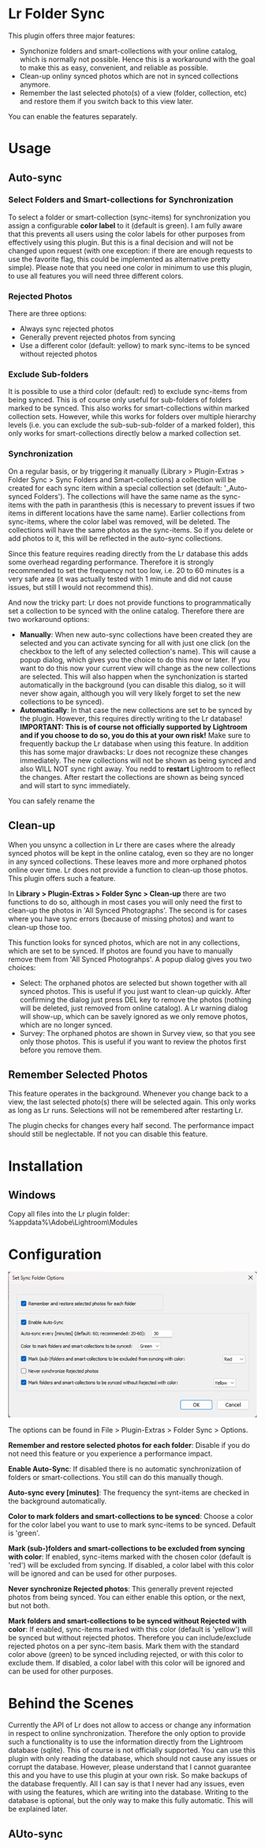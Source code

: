 # Lr Folder Sync
This plugin offers three major features:
* Synchonize folders and smart-collections with your online catalog, which is normally not possible. Hence this is a workaround with the goal to make this as easy, convenient, and reliable as possible.
* Clean-up onliny synced photos which are not in synced collections anymore.
* Remember the last selected photo(s) of a view (folder, collection, etc) and restore them if you switch back to this view later.

You can enable the features separately.

# Usage
## Auto-sync
### Select Folders and Smart-collections for Synchronization
To select a folder or smart-collection (sync-items) for synchronization you assign a configurable **color label** to it (default is green). I am fully aware that this prevents all users using the color labels for other purposes from effectively using this plugin. But this is a final decision and will not be changed upon request (with one exception: if there are enough requests to use the favorite flag, this could be implemented as alternative pretty simple). Please note that you need one color in minimum to use this plugin, to use all features you will need three different colors.

### Rejected Photos
There are three options:
* Always sync rejected photos
* Generally prevent rejected photos from syncing
* Use a different color (default: yellow) to mark sync-items to be synced without rejected photos

### Exclude Sub-folders
It is possible to use a third color (default: red) to exclude sync-items from being synced. This is of course only useful for sub-folders of folders marked to be synced. This also works for smart-collections within marked collection sets. However, while this works for folders over multiple hierarchy levels (i.e. you can exclude the sub-sub-sub-folder of a marked folder), this only works for smart-collections directly below a marked collection set.

### Synchronization
On a regular basis, or by triggering it manually (Library > Plugin-Extras > Folder Sync > Sync Folders and Smart-collections) a collection will be created for each sync item within a special collection set (default: '_Auto-synced Folders'). The collections will have the same name as the sync-items with the path in paranthesis (this is necessary to prevent issues if two items in different locations have the same name). Earlier collections from sync-items, where the color label was removed, will be deleted. The collections will have the same photos as the sync-items. So if you delete or add photos to it, this will be reflected in the auto-sync collections.

Since this feature requires reading directly from the Lr database this adds some overhead regarding performance. Therefore it is strongly recommended to set the frequency not too low, i.e. 20 to 60 minutes is a very safe area (it was actually tested with 1 minute and did not cause issues, but still I would not recommend this).

And now the tricky part: Lr does not provide functions to programmatically set a collection to be synced with the online catalog. Therefore there are two workaround options:
* **Manually**: When new auto-sync collections have been created they are selected and you can activate syncing for all with just one click (on the checkbox to the left of any selected collection's name). This will cause a popup dialog, which gives you the choice to do this now or later. If you want to do this now your current view will change as the new collections are selected. This will also happen when the synchonization is started automatically in the background (you can disable this dialog, so it will never show again, although you will very likely forget to set the new collections to be synced).
* **Automatically**: In that case the new collections are set to be synced by the plugin. However, this requires directly writing to the Lr database! **IMPORTANT: This is of course not officially supported by Lightroom and if you choose to do so, you do this at your own risk!** Make sure to frequently backup the Lr database when using this feature. In addition this has some major drawbacks: Lr does not recognize these changes immediately. The new collections will not be shown as being synced and also WILL NOT sync right away. You nedd to **restart** Lightroom to reflect the changes. After restart the collections are shown as being synced and will start to sync immediately.

You can safely rename the 

## Clean-up
When you unsync a collection in Lr there are cases where the already synced photos will be kept in the online catalog, even so they are no longer in any synced collections. These leaves more and more orphaned photos online over time. Lr does not provide a function to clean-up those photos. This plugin offers such a feature.

In **Library > Plugin-Extras > Folder Sync > Clean-up** there are two functions to do so, although in most cases you will only need the first to clean-up the photos in 'All Synced Photographs'. The second is for cases where you have sync errors (because of missing photos) and want to clean-up those too.

This function looks for synced photos, which are not in any collections, which are set to be synced. If photos are found you have to manually remove them from 'All Synced Photograhps'. A popup dialog gives you two choices:
* Select: The orphaned photos are selected but shown together with all synced photos. This is useful if you just want to clean-up quickly. After confirming the dialog just press DEL key to remove the photos (nothing will be deleted, just removed from online catalog). A Lr warning dialog will show-up, which can be savely ignored as we only remove photos, which are no longer synced.
* Survey: The orphaned photos are shown in Survey view, so that you see only those photos. This is useful if you want to review the photos first before you remove them.

## Remember Selected Photos
This feature operates in the background. Whenever you change back to a view, the last selected photo(s) there will be selected again. This only works as long as Lr runs. Selections will not be remembered after restarting Lr.

The plugin checks for changes every half second. The performance impact should still be neglectable. If not you can disable this feature. 

# Installation
## Windows
Copy all files into the Lr plugin folder: %appdata%\Adobe\Lightroom\Modules

# Configuration
![](https://github.com/wunditta/Images/blob/main/LrFolderSync/SyncFolderConfig.png)

The options can be found in File > Plugin-Extras > Folder Sync > Options.

**Remember and restore selected photos for each folder**: Disable if you do not need this feature or you experience a performance impact.

**Enable Auto-Sync**: If disabled there is no automatic synchronizatiion of folders or smart-collections. You still can do this manually though.

**Auto-sync every \[minutes\]**: The frequency the synt-items are checked in the background automatically.

**Color to mark folders and smart-collections to be synced**: Choose a color for the color label you want to use to mark sync-items to be synced. Default is 'green'.

**Mark (sub-)folders and smart-collections to be excluded from syncing with color**: If enabled, sync-items marked with the chosen color (default is 'red') will be excluded from syncing. If disabled, a color label with this color will be ignored and can be used for other purposes.

**Never synchronize Rejected photos**: This generally prevent rejected photos from being synced. You can either enable this option, or the next, but not both.

**Mark folders and smart-collections to be synced without Rejected with color**: If enabled, sync-items marked with this color (default is 'yellow') will be synced but without rejected photos. Therefore you can include/exclude rejected photos on a per sync-item basis. Mark them with the standard color above (green) to be synced including rejected, or with this color to exclude them. If disabled, a color label with this color will be ignored and can be used for other purposes.

# Behind the Scenes
Currently the API of Lr does not allow to access or change any information in respect to online synchronization. Therefore the only option to provide such a functionality is to use the information directly from the Lightroom database (sqlite). This of course is not officially supported. You can use this plugin with only reading the database, which should not cause any issues or corrupt the database. However, please understand that I cannot guarantee this and you have to use this plugin at your own risk. So make backups of the database frequently. All I can say is that I never had any issues, even with using the features, which are writing into the database. Writing to the database is optional, but the only way to make this fully automatic. This will be explained later.

## AUto-sync
